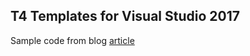 ## T4 Templates for Visual Studio 2017

Sample code from blog [article](http://www.michaeltaylorp3.net/updated-visual-studio-templates-for-vs-2017/)
